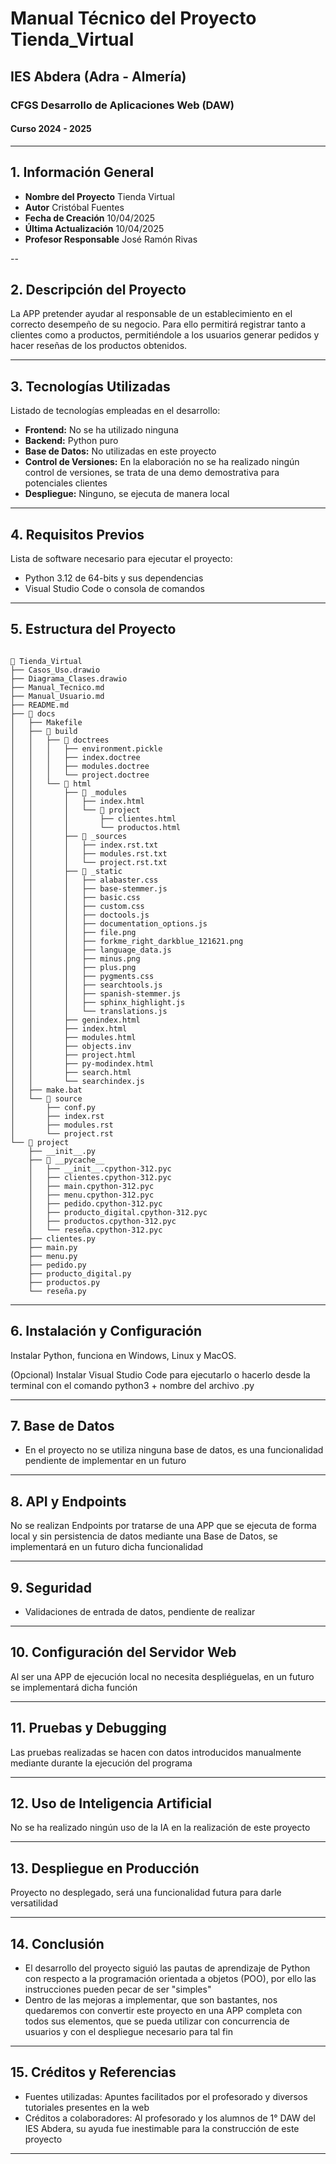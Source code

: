 # Manual Técnico del Proyecto Tienda_Virtual
## IES Abdera (Adra - Almería)
### CFGS Desarrollo de Aplicaciones Web (DAW)
#### Curso 2024 - 2025

---

## 1. Información General
- **Nombre del Proyecto** Tienda Virtual
- **Autor** Cristóbal Fuentes
- **Fecha de Creación** 10/04/2025
- **Última Actualización** 10/04/2025
- **Profesor Responsable** José Ramón Rivas

--

## 2. Descripción del Proyecto
La APP pretender ayudar al responsable de un establecimiento en el correcto desempeño de su negocio.
Para ello permitirá registrar tanto a clientes como a productos, permitiéndole a los usuarios generar pedidos y hacer reseñas de los productos obtenidos.

---

## 3. Tecnologías Utilizadas
Listado de tecnologías empleadas en el desarrollo:
- **Frontend:** No se ha utilizado ninguna  
- **Backend:** Python puro  
- **Base de Datos:** No utilizadas en este proyecto  
- **Control de Versiones:** En la elaboración no se ha realizado ningún control de versiones, se trata de una demo demostrativa para potenciales clientes  
- **Despliegue:** Ninguno, se ejecuta de manera local
  

---

## 4. Requisitos Previos
Lista de software necesario para ejecutar el proyecto:  
- Python 3.12 de 64-bits y sus dependencias
- Visual Studio Code o consola de comandos 

---

## 5. Estructura del Proyecto

```plaintext

📂 Tienda_Virtual
├── Casos_Uso.drawio
├── Diagrama_Clases.drawio
├── Manual_Tecnico.md
├── Manual_Usuario.md
├── README.md
├── 📂 docs
│   ├── Makefile
│   ├── 📂 build
│   │   ├── 📂 doctrees
│   │   │   ├── environment.pickle
│   │   │   ├── index.doctree
│   │   │   ├── modules.doctree
│   │   │   └── project.doctree
│   │   └── 📂 html
│   │       ├── 📂 _modules
│   │       │   ├── index.html
│   │       │   └── 📂 project
│   │       │       ├── clientes.html
│   │       │       └── productos.html
│   │       ├── 📂 _sources
│   │       │   ├── index.rst.txt
│   │       │   ├── modules.rst.txt
│   │       │   └── project.rst.txt
│   │       ├── 📂 _static
│   │       │   ├── alabaster.css
│   │       │   ├── base-stemmer.js
│   │       │   ├── basic.css
│   │       │   ├── custom.css
│   │       │   ├── doctools.js
│   │       │   ├── documentation_options.js
│   │       │   ├── file.png
│   │       │   ├── forkme_right_darkblue_121621.png
│   │       │   ├── language_data.js
│   │       │   ├── minus.png
│   │       │   ├── plus.png
│   │       │   ├── pygments.css
│   │       │   ├── searchtools.js
│   │       │   ├── spanish-stemmer.js
│   │       │   ├── sphinx_highlight.js
│   │       │   └── translations.js
│   │       ├── genindex.html
│   │       ├── index.html
│   │       ├── modules.html
│   │       ├── objects.inv
│   │       ├── project.html
│   │       ├── py-modindex.html
│   │       ├── search.html
│   │       └── searchindex.js
│   ├── make.bat
│   └── 📂 source
│       ├── conf.py
│       ├── index.rst
│       ├── modules.rst
│       └── project.rst
└── 📂 project
    ├── __init__.py
    ├── 📂 __pycache__
    │   ├── __init__.cpython-312.pyc
    │   ├── clientes.cpython-312.pyc
    │   ├── main.cpython-312.pyc
    │   ├── menu.cpython-312.pyc
    │   ├── pedido.cpython-312.pyc
    │   ├── producto_digital.cpython-312.pyc
    │   ├── productos.cpython-312.pyc
    │   └── reseña.cpython-312.pyc
    ├── clientes.py
    ├── main.py
    ├── menu.py
    ├── pedido.py
    ├── producto_digital.py
    ├── productos.py
    └── reseña.py
```


---

## 6. Instalación y Configuración

Instalar Python, funciona en Windows, Linux y MacOS.

(Opcional) Instalar Visual Studio Code para ejecutarlo o hacerlo desde la terminal con el comando python3 + nombre del archivo .py

---

## 7. Base de Datos
- En el proyecto no se utiliza ninguna base de datos, es una funcionalidad pendiente de implementar en un futuro

---

## 8. API y Endpoints
No se realizan Endpoints por tratarse de una APP que se ejecuta de forma local y sin persistencia de datos mediante una Base de Datos, se implementará en un futuro dicha funcionalidad

---

## 9. Seguridad
- Validaciones de entrada de datos, pendiente de realizar  
 

---

## 10. Configuración del Servidor Web
Al ser una APP de ejecución local no necesita despliéguelas, en un futuro se implementará dicha función 

---

## 11. Pruebas y Debugging
Las pruebas realizadas se hacen con datos introducidos manualmente mediante durante la ejecución del programa   

---

## 12. Uso de Inteligencia Artificial
No se ha realizado ningún uso de la IA en la realización de este proyecto 

---

## 13. Despliegue en Producción
Proyecto no desplegado, será una funcionalidad futura para darle versatilidad  

---

## 14. Conclusión
- El desarrollo del proyecto siguió las pautas de aprendizaje de Python con respecto a la programación orientada a objetos (POO), por ello las instrucciones pueden pecar de ser "simples" 
- Dentro de las mejoras a implementar, que son bastantes, nos quedaremos con convertir este proyecto en una APP completa con todos sus elementos, que se pueda utilizar con concurrencia de usuarios y con el despliegue necesario para tal fin  

---

## 15. Créditos y Referencias
- Fuentes utilizadas: Apuntes facilitados por el profesorado y diversos tutoriales presentes en la web  
- Créditos a colaboradores: Al profesorado y los alumnos de 1° DAW del IES Abdera, su ayuda fue inestimable para la construcción de este proyecto  

---
